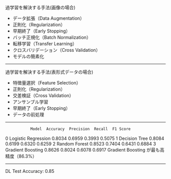過学習を解決する手法(画像の場合)

* データ拡張（Data Augmentation）
* 正則化（Regularization）
* 早期終了（Early Stopping）
* バッチ正規化（Batch Normalization）
* 転移学習（Transfer Learning）
* クロスバリデーション（Cross Validation）
* モデルの簡素化
---
過学習を解決する手法(表形式データの場合)
* 特徴量選択（Feature Selection）
* 正則化（Regularization）
* 交差検証（Cross Validation）
* アンサンブル学習
* 早期終了（Early Stopping）
* データの前処理
---
               Model  Accuracy  Precision  Recall  F1 Score
0  Logistic Regression    0.8034     0.6959  0.3993    0.5075
1        Decision Tree    0.8084     0.6199  0.6320    0.6259
2        Random Forest    0.8523     0.7404  0.6431    0.6884
3    Gradient Boosting    0.8626     0.8024  0.6078    0.6917
Gradient Boosting が最も高精度（86.3%）

---
DL
Test Accuracy: 0.85




